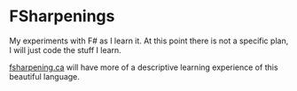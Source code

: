 # FSharpenings

My experiments with F# as I learn it. At this point there is not a specific plan, I will just code the stuff I learn.

[fsharpening.ca](http://fsharpening.ca) will have more of a descriptive learning experience of this beautiful language.
